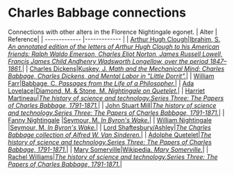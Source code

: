 # Charles Babbage connections
Connections with other alters in the Florence Nightingale egonet.
| Alter  | Reference|
| ------------- |------------- |
| [Arthur Hugh Clough](https://github.com/altealo/FNTest/blob/master/AltersReferences/ArthurHughClough.md)|[Ibrahim, S. *An annotated edition of the letters of Arthur Hugh Clough to his American friends: Ralph Waldo Emerson, Charles Eliot Norton, James Russell Lowell, Francis James Child Andhenry Wadsworth Longellow, over the period 1847–1861.*](https://www.dora.dmu.ac.uk/xmlui/bitstream/handle/2086/11468/Susan%20Ibrahim%20e-thesis%20submission.pdf;sequence=1)|
| [Charles Dickens](https://github.com/altealo/FNTest/blob/master/AltersReferences/CharlesDickens.md)|[Kuskey, J. *Math and the Mechanical Mind: Charles Babbage, Charles Dickens, and Mental Labor in "Little Dorrit".*](https://www.jstor.org/stable/44372235?seq=1)|
| [William Farr](https://github.com/altealo/FNTest/blob/master/AltersReferences/WilliamFarr.md)|[Babbage, C. *Passages from the Life of a Philosopher.*](https://projects.exeter.ac.uk/babbage/publish.html)|
| [Ada Lovelace](https://github.com/altealo/FNTest/blob/master/AltersReferences/AdaLovelace.md)|[Diamond, M. & Stone, M. *Nightingale on Quetelet.*](https://www.jstor.org/stable/2982160?seq=1#page_scan_tab_contents)|
| [Harriet Martineau](https://github.com/altealo/FNTest/blob/master/AltersReferences/HarrietMartineau.md)|[*The history of science and technology.Series Three: The Papers of Charles Babbage, 1791-1871.*](http://www.ampltd.co.uk/collections_az/HistSc-3-1/highlights.aspx)|
| [John Stuart Mill](https://github.com/altealo/FNTest/blob/master/AltersReferences/JohnStuartMill.md)|[*The history of science and technology.Series Three: The Papers of Charles Babbage, 1791-1871.*](http://www.ampltd.co.uk/collections_az/HistSc-3-1/highlights.aspx)|
| [Fanny Nightingale](https://github.com/altealo/FNTest/blob/master/AltersReferences/FannyNightingale.md)  |[Seymour, M. *In Byron's Wake.*](https://books.google.co.uk/books?id=y3ntCgAAQBAJ&pg=PT249&lpg=PT249&dq=charles+babbage+and+william+nightingale&source=bl&ots=iUX6fKKEeb&sig=ACfU3U0K3tcSyYDm_JOZ1pP5WQYO9ZG50g&hl=en&sa=X&ved=2ahUKEwjWhqPV-8fnAhW9SBUIHaBoDuMQ6AEwAHoECAoQAQ#v=onepage&q=charles%20babbage%20and%20william%20nightingale&f=false)|
| [William Nightingale](https://github.com/altealo/FNTest/blob/master/AltersReferences/WilliamNightingale.md)  |[Seymour, M. *In Byron's Wake.*](https://books.google.co.uk/books?id=y3ntCgAAQBAJ&pg=PT249&lpg=PT249&dq=charles+babbage+and+william+nightingale&source=bl&ots=iUX6fKKEeb&sig=ACfU3U0K3tcSyYDm_JOZ1pP5WQYO9ZG50g&hl=en&sa=X&ved=2ahUKEwjWhqPV-8fnAhW9SBUIHaBoDuMQ6AEwAHoECAoQAQ#v=onepage&q=charles%20babbage%20and%20william%20nightingale&f=false)|
| [Lord Shaftesbury/Ashley](https://github.com/altealo/FNTest/blob/master/AltersReferences/LordShaftesbury.md)|[*The Charles Babbage collection of Alfred W. Van Sinderen.*](https://www.jstor.org/stable/40859767?seq=1)|
| [Adolphe Quetelet](https://github.com/altealo/FNTest/blob/master/AltersReferences/AdolpheQuetelet.md)|[*The history of science and technology.Series Three: The Papers of Charles Babbage, 1791-1871.*](http://www.ampltd.co.uk/collections_az/HistSc-3-1/highlights.aspx)|
| [Mary Somerville](https://github.com/altealo/FNTest/blob/master/AltersReferences/MarySomerville.md)|[Wikipedia. *Mary Somerville.*](https://en.wikipedia.org/wiki/Mary_Somerville)|
| [Rachel Williams](https://github.com/altealo/FNTest/blob/master/AltersReferences/RachelWilliams.md)|[*The history of science and technology.Series Three: The Papers of Charles Babbage, 1791-1871.*](http://www.ampltd.co.uk/collections_az/HistSc-3-1/highlights.aspx)|

